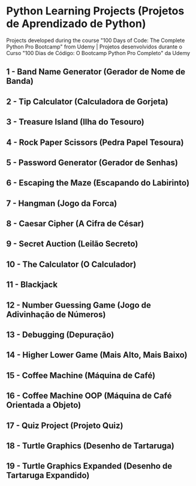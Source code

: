 # Python Learning Projects (Projetos de Aprendizado de Python)

Projects developed during the course "100 Days of Code: The Complete Python Pro Bootcamp" from Udemy | Projetos desenvolvidos durante o Curso "100 Dias de Código: O Bootcamp Python Pro Completo" da Udemy

## 1 - Band Name Generator (Gerador de Nome de Banda)

## 2 - Tip Calculator (Calculadora de Gorjeta)

## 3 - Treasure Island (Ilha do Tesouro)

## 4 - Rock Paper Scissors (Pedra Papel Tesoura)

## 5 - Password Generator (Gerador de Senhas)

## 6 - Escaping the Maze (Escapando do Labirinto)

## 7 - Hangman (Jogo da Forca)

## 8 - Caesar Cipher (A Cifra de César)

## 9 - Secret Auction (Leilão Secreto)

## 10 - The Calculator (O Calculador)

## 11 - Blackjack

## 12 - Number Guessing Game (Jogo de Adivinhação de Números)

## 13 - Debugging (Depuração)

## 14 - Higher Lower Game (Mais Alto, Mais Baixo)

## 15 - Coffee Machine (Máquina de Café)

## 16 - Coffee Machine OOP (Máquina de Café Orientada a Objeto)

## 17 - Quiz Project (Projeto Quiz)

## 18 - Turtle Graphics (Desenho de Tartaruga)

## 19 - Turtle Graphics Expanded (Desenho de Tartaruga Expandido)
